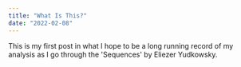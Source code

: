 ```yaml
---
title: "What Is This?"
date: "2022-02-08"
---
```


This is my first post in what I hope to be a long running record of my analysis as I go through the 'Sequences' by Eliezer Yudkowsky.

